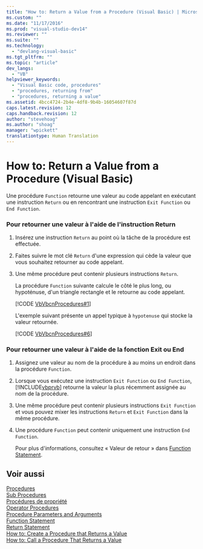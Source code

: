 ```yaml
---
title: "How to: Return a Value from a Procedure (Visual Basic) | Microsoft Docs"
ms.custom: ""
ms.date: "11/17/2016"
ms.prod: "visual-studio-dev14"
ms.reviewer: ""
ms.suite: ""
ms.technology: 
  - "devlang-visual-basic"
ms.tgt_pltfrm: ""
ms.topic: "article"
dev_langs: 
  - "VB"
helpviewer_keywords: 
  - "Visual Basic code, procedures"
  - "procedures, returning from"
  - "procedures, returning a value"
ms.assetid: 4bcc4724-2b4e-4df8-9b4b-16054607f87d
caps.latest.revision: 12
caps.handback.revision: 12
author: "stevehoag"
ms.author: "shoag"
manager: "wpickett"
translationtype: Human Translation
---
```

# How to: Return a Value from a Procedure (Visual Basic)
Une procédure `Function` retourne une valeur au code appelant en exécutant une instruction  `Return` ou en rencontrant une instruction `Exit Function` ou `End Function`.  
  
### Pour retourner une valeur à l'aide de l'instruction Return  
  
1.  Insérez une instruction `Return` au point où la tâche de la procédure est effectuée.  
  
2.  Faites suivre le mot clé `Return` d'une expression qui cède la valeur que vous souhaitez retourner au code appelant.  
  
3.  Une même procédure peut contenir plusieurs instructions `Return`.  
  
     La procédure `Function` suivante calcule le côté le plus long, ou hypoténuse, d'un triangle rectangle et le retourne au code appelant.  
  
     [!CODE [VbVbcnProcedures#1](../CodeSnippet/VS_Snippets_VBCSharp/VbVbcnProcedures#1)]  
  
     L'exemple suivant présente un appel typique à `hypotenuse` qui stocke la valeur retournée.  
  
     [!CODE [VbVbcnProcedures#6](../CodeSnippet/VS_Snippets_VBCSharp/VbVbcnProcedures#6)]  
  
### Pour retourner une valeur à l'aide de la fonction Exit ou End  
  
1.  Assignez une valeur au nom de la procédure à au moins un endroit dans la procédure `Function`.  
  
2.  Lorsque vous exécutez une instruction `Exit Function` ou `End Function`, [!INCLUDE[vbprvb](../../../../csharp/programming-guide/concepts/linq/includes/vbprvb_md.md)] retourne la valeur la plus récemment assignée au nom de la procédure.  
  
3.  Une même procédure peut contenir plusieurs instructions `Exit Function` et vous pouvez mixer les instructions `Return` et `Exit Function` dans la même procédure.  
  
4.  Une procédure `Function` peut contenir uniquement une instruction `End Function`.  
  
     Pour plus d'informations, consultez « Valeur de retour » dans [Function Statement](../../../../visual-basic/language-reference/statements/function-statement.md).  
  
## Voir aussi  
 [Procedures](../../../../visual-basic/programming-guide/language-features/procedures/index.md)   
 [Sub Procedures](../../../../visual-basic/programming-guide/language-features/procedures/sub-procedures.md)   
 [Procédures de propriété](../../../../visual-basic/programming-guide/language-features/procedures/property-procedures.md)   
 [Operator Procedures](../../../../visual-basic/programming-guide/language-features/procedures/operator-procedures.md)   
 [Procedure Parameters and Arguments](../../../../visual-basic/programming-guide/language-features/procedures/procedure-parameters-and-arguments.md)   
 [Function Statement](../../../../visual-basic/language-reference/statements/function-statement.md)   
 [Return Statement](../../../../visual-basic/language-reference/statements/return-statement.md)   
 [How to: Create a Procedure that Returns a Value](../../../../visual-basic/programming-guide/language-features/procedures/how-to-create-a-procedure-that-returns-a-value.md)   
 [How to: Call a Procedure That Returns a Value](../../../../visual-basic/programming-guide/language-features/procedures/how-to-call-a-procedure-that-returns-a-value.md)